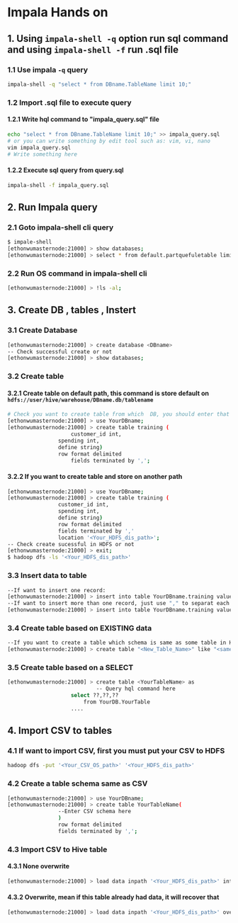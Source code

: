 # Impala Hands on
## 1. Using ```impala-shell -q``` option run sql command and using ```impala-shell -f``` run .sql file
### 1.1 Use impala ```-q``` query
```sh
impala-shell -q "select * from DBname.TableName limit 10;"
```
### 1.2 Import .sql file to execute query
#### 1.2.1 Write hql command to "impala_query.sql" file 
```sh
echo "select * from DBname.TableName limit 10;" >> impala_query.sql
# or you can write something by edit tool such as: vim, vi, nano
vim impala_query.sql
# Write something here
```
#### 1.2.2  Execute sql query from query.sql 
```sh
impala-shell -f impala_query.sql
```
## 2. Run Impala query
### 2.1 Goto impala-shell cli query
```sh
$ impale-shell
[ethonwumasternode:21000] > show databases;
[ethonwumasternode:21000] > select * from default.partquefuletable limit 10;
```
### 2.2 Run OS command in impala-shell cli
```sh
[ethonwumasternode:21000] > !ls -al;
```
## 3. Create DB , tables , Instert 
### 3.1 Create Database
```sh
[ethonwumasternode:21000] > create database <DBname>
-- Check successful create or not
[ethonwumasternode:21000] > show databases;
```
### 3.2 Create table
#### 3.2.1 Create table on default path, this command is store default on ```hdfs://user/hive/warehouse/DBname.db/tablename```
```sh
# Check you want to create table from which  DB, you should enter that
[ethonwumasternode:21000] > use YourDBname;
[ethonwumasternode:21000] > create table training (
		            customer_id int,
			    spending int,
			    define string)
			    row format delimited 
		     	    fields terminated by ',';
```
#### 3.2.2 If you want to create table and store on another path
```sh
[ethonwumasternode:21000] > use YourDBname;
[ethonwumasternode:21000] > create table training (
			    customer_id int,
		   	    spending int,
			    define string)
			    row format delimited 
			    fields terminated by ','
			    location '<Your_HDFS_dis_path>';
-- Check create sucessful in HDFS or not
[ethonwumasternode:21000] > exit;
$ hadoop dfs -ls '<Your_HDFS_dis_path>'
```
### 3.3 Insert data to table
```sh
--If want to insert one record:
[ethonwumasternode:21000] > insert into table YourDBname.training values (1,90,'Buy lunch box')
--If want to insert more than one record, just use "," to separat each record
[ethonwumasternode:21000] > insert into table YourDBname.training values (1,90,'Buy lunch box'),(2,150,'Buy a dozen of beer');
```
### 3.4 Create table based on EXISTING data
```sh
--If you want to create a table which schema is same as some table in Hive
[ethonwumasternode:21000] > create table "<New_Table_Name>" like "<same_as_some_table_name>"
```
### 3.5 Create table based on a SELECT
```sh
[ethonwumasternode:21000] > create table <YourTableName> as
                            -- Query hql command here
     			    select ??,??,??
     		            from YourDB.YourTable
        		    .... 
```
## 4. Import CSV to tables
### 4.1 If want to import CSV, first you must put your CSV to HDFS
```sh
hadoop dfs -put '<Your_CSV_OS_path>' '<Your_HDFS_dis_path>'
```
### 4.2 Create a table schema same as CSV 
```sh
[ethonwumasternode:21000] > use YourDBname;
[ethonwumasternode:21000] > create table YourTableName(
			    --Enter CSV schema here
			    )
			    row format delimited
			    fields terminated by ',';
```
### 4.3 Import CSV to Hive table
#### 4.3.1 None overwrite
```sh
[ethonwumasternode:21000] > load data inpath '<Your_HDFS_dis_path>' into table YourDBname.YourTableName;
```
#### 4.3.2 Overwrite, mean if this table already had data, it will recover that 
```sh
[ethonwumasternode:21000] > load data inpath '<Your_HDFS_dis_path>' overwrite into table YourDBname.YourTableName;
```
